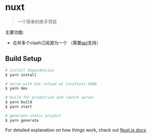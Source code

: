 # nuxt

> 一个简单的练手项目

主要功能:
- 合并多个clash订阅源为一个 （需要[api](https://github.com/rain0002009/my-api )支持）

## Build Setup

``` bash
# install dependencies
$ yarn install

# serve with hot reload at localhost:3000
$ yarn dev

# build for production and launch server
$ yarn build
$ yarn start

# generate static project
$ yarn generate
```

For detailed explanation on how things work, check out [Nuxt.js docs](https://nuxtjs.org).

